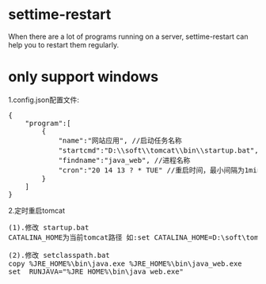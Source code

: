 # settime-restart
 When there are a lot of programs running on a server, settime-restart can help you to restart them regularly.
# only support windows 
1.config.json配置文件:
<pre>
{
	"program":[
		{
			"name":"网站应用", //启动任务名称
			"startcmd":"D:\\soft\\tomcat\\bin\\startup.bat", //启动命令
			"findname":"java_web", //进程名称
			"cron":"20 14 13 ? * TUE" //重启时间，最小间隔为1min以上		
		}
	]	
}
</pre>
2.定时重启tomcat
<pre>
(1).修改 startup.bat 
CATALINA_HOME为当前tomcat路径 如:set CATALINA_HOME=D:\soft\tomcat2

(2).修改 setclasspath.bat 
copy %JRE_HOME%\bin\java.exe %JRE_HOME%\bin\java_web.exe
set _RUNJAVA="%JRE_HOME%\bin\java_web.exe"
</pre>
